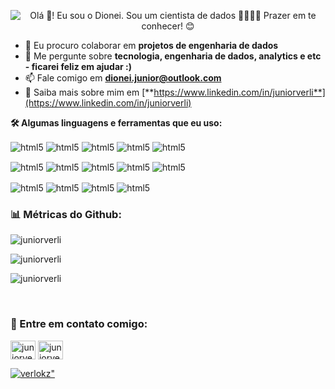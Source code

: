 <p align="center">
  <img src="https://github.com/juniorverli/juniorverli/raw/main/assets/github-profile.gif" alt="Olá 👋! Eu sou o Dionei. Sou um cientista de dados 👨🏽‍🔬🚀 Prazer em te conhecer️! 😊">
</p>

- 👯 Eu procuro colaborar em **projetos de engenharia de dados**
- 💬 Me pergunte sobre **tecnologia, engenharia de dados, analytics e etc - ficarei feliz em ajudar :)**
- 📫 Fale comigo em **dionei.junior@outlook.com**
- 📄 Saiba mais sobre mim em [**https://www.linkedin.com/in/juniorverli**](https://www.linkedin.com/in/juniorverli)

<b>🛠️ Algumas linguagens e ferramentas que eu uso:</b>
</br>
<div style="display: inline_block">
  <p>
  <img align="center" alt="html5" src="https://img.shields.io/badge/powerbi-FFD700?style=for-the-badge&logo=powerbi&logoColor=white"/>
  <img align="center" alt="html5" src="https://img.shields.io/badge/Tableau-E97627?style=for-the-badge&logo=Tableau&logoColor=white"/>
  <img align="center" alt="html5" src="https://img.shields.io/badge/jupyter-FFA500?style=for-the-badge&logo=jupyter&logoColor=white"/>
  <img align="center" alt="html5" src="https://img.shields.io/badge/azure-0089D6?style=for-the-badge&logo=MICROSOFT-azure&logoColor=white"/>
  <img align="center" alt="html5" src="https://img.shields.io/badge/docker-314DAB?style=for-the-badge&logo=docker&logoColor=white"/>
  </p>
  <p>
  <img align="center" alt="html5" src="https://img.shields.io/badge/Python-3776AB?style=for-the-badge&logo=python&logoColor=white"/>
  <img align="center" alt="html5" src="https://img.shields.io/badge/pandas-314DAB?style=for-the-badge&logo=pandas&logoColor=white"/>
  <img align="center" alt="html5" src="https://img.shields.io/badge/opencv-AB4331?style=for-the-badge&logo=opencv&logoColor=white"/>
  <img align="center" alt="html5" src="https://img.shields.io/badge/selenium-0089D6?style=for-the-badge&logo=selenium&logoColor=white"/>
  <img align="center" alt="html5" src="https://img.shields.io/badge/beautifulsoup-FFFFFF?style=for-the-badge"/>
  </p>
  <img align="center" alt="html5" src="https://img.shields.io/badge/SQL%20Server-CC2927?style=for-the-badge&logo=microsoft%20sql%20server&logoColor=white"/>
  <img align="center" alt="html5" src="https://img.shields.io/badge/postgresql-3776AB?style=for-the-badge&logo=postgresql&logoColor=white"/>
  <img align="center" alt="html5" src="https://img.shields.io/badge/mysql-0089D6?style=for-the-badge&logo=mysql&logoColor=white"/>
  <img align="center" alt="html5" src="https://img.shields.io/badge/oracle-B22222?style=for-the-badge&logo=oracle&logoColor=white"/>
 </div>

<h3 align="left"> 📊 Métricas do Github: </h3>
<p align="left"> <img src="https://komarev.com/ghpvc/?username=juniorverli&label=Profile%20views&color=0e75b6&style=flat" alt="juniorverli" /> </p>
<p><img align="center" src="https://github-readme-stats.vercel.app/api?username=juniorverli&show_icons=true&locale=en" alt="juniorverli" /></p>
<p><img align="center" src="https://github-readme-streak-stats.herokuapp.com/?user=juniorverli&" alt="juniorverli" /></p>

</br>
<h3 align="left">🔗 Entre em contato comigo:</h3>
<p align="left">
<a href="https://linkedin.com/in/juniorverli" target="blank"><img align="center" src="https://raw.githubusercontent.com/rahuldkjain/github-profile-readme-generator/master/src/images/icons/Social/linked-in-alt.svg" alt="juniorverli" height="30" width="40" /></a>
<a href="https://instagram.com/juniorverli" target="blank"><img align="center" src="https://raw.githubusercontent.com/rahuldkjain/github-profile-readme-generator/master/src/images/icons/Social/instagram.svg" alt="juniorverli" height="30" width="40" /></a>
<p align="left"> <a href="https://twitter.com/verlokz" target="blank"><img src="https://img.shields.io/twitter/follow/verlokz?logo=twitter&style=for-the-badge" alt=verlokz" /></a> </p>
